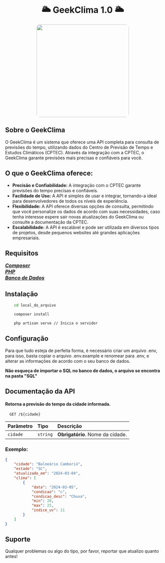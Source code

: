 <h1 align="center">
    🌥️ GeekClima 1.0 🌥️
</h1>
<div align="center">
    <img align="center" src="https://i0.wp.com/garotasnerds.com/wp-content/uploads/2018/05/arcoiris.gif" style="border-radius: 10px" height="300">
</div>

## Sobre o GeekClima
O GeekClima é um sistema que oferece uma API completa para consulta de previsões do tempo, utilizando dados do Centro de Previsão de Tempo e Estudos Climáticos (CPTEC). Através da integração com a CPTEC, o GeekClima garante previsões mais precisas e confiáveis para você.

## O que o GeekClima oferece:

-   **Precisão e Confiabilidade:** A integração com o CPTEC garante previsões do tempo precisas e confiáveis.
-   **Facilidade de Uso:** A API é simples de usar e integrar, tornando-a ideal para desenvolvedores de todos os níveis de experiência.
-   **Flexibilidade:** A API oferece diversas opções de consulta, permitindo que você personalize os dados de acordo com suas necessidades, caso tenha interesse espere sair novas atualizações do GeekClima ou consulte a documentação da CPTEC.
-   **Escalabilidade:** A API é escalável e pode ser utilizada em diversos tipos de projetos, desde pequenos websites até grandes aplicações empresariais.

## Requisitos

<div style="display:flex; flex-direction:column; font-weight:bold">
<a href="https://getcomposer.org/Composer-Setup.exe" style="font-size:16px; font-style:italic">Composer</a>
<a href="https://www.php.net/downloads.php" style="font-size:16px; font-style:italic">PHP</a>
<a href="https://dev.mysql.com/downloads/installer/" style="font-size:16px; font-style:italic">Banco de Dados</a>
</div>

## Instalação

```bash
    cd local_do_arquivo
```
```bash
    composer install
```
```bash
    php artisan serve // Inicia o servidor
```

## Configuração

Para que tudo esteja de perfeita forma, é necessário criar um arquivo .env, para isso, basta copiar o arquivo .env.example e renomear para .env, e alterar as informações de acordo com o seu banco de dados.

<span style="font-weight:bold">Não esqueça de importar o SQL no banco de dados, o arquivo se encontra na pasta "SQL"</span>

## Documentação da API

#### Retorna a previsão do tempo da cidade informada.

```
  GET /${cidade}
```

| Parâmetro | Tipo     | Descrição                        |
| :-------- | :------- | :------------------------------- |
| `cidade`  | `string` | **Obrigatório**. Nome da cidade. |

### Exemplo:

```json
{
    "cidade": "Balneário Camboriú",
    "estado": "SC",
    "atualizado_em": "2024-03-04",
    "clima": [
        {
            "data": "2024-03-05",
            "condicao": "c",
            "condicao_desc": "Chuva",
            "min": 20,
            "max": 25,
            "indice_uv": 11
        }
    ]
}
```

## Suporte
Qualquer problemas ou algo do tipo, por favor, reportar que atualizo quanto antes!
